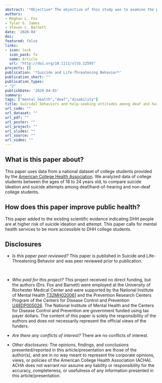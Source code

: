 ```yaml
---
abstract: '*Objective* The objective of this study was to examine the prevalence of suicidal ideation, suicide attempts, and help‐seeking attitudes among D/HH and hearing college students. *Method* A total of 500,860 students completed the ACHA‐NCHA‐IIb (Fall 2011‐Spring 2015). Survey administration and sampling methods differed across institutions. We randomly selected hearing students to have a 1:1 ratio of D/HH and hearing students (analytic N  = 12,056). The mean age was 20.3 years, and the sample was predominantly white (68%) and female (65%). Multinomial and binary logistic regressions determined the relation between hearing status, suicide ideation and attempt, and help‐seeking. *Results* D/HH college students were more likely than hearing college students to have seriously considered suicide or attempted suicide in their lifetime. [Correction added on November 26, 2019, after first online publication: The phrase "but not in the past year" was deleted in the previous sentence.] In adjusted analyses, D/HH college students were more likely than hearing college students to have attempted suicide in the past year (OR 2.42, 95% CI 1.85, 3.17). There were no differences between D/HH and hearing groups in help‐seeking attitudes.*Conclusions* Findings from this national data set indicate that D/HH college students are more likely to consider or attempt suicide. These results underscore the need for focused suicide risk prevention interventions with this population.'
authors:
- Meghan L. Fox
- Tyler G. James
- Steven L. Barnett
date: '2020-04'
doi: 
featured: false
links:
- icon: lock
  icon_pack: fa
  name: Article
  url: "http://doi.org/10.1111/sltb.12595"
projects: []
publication: '*Suicide and Life-Threatening Behavior*'
publication_short: ""
publication_types:
- "2"
publishDate: '2020-04-01'
summary: 
tags: ["mental health","deaf","disability"]
title: Suicidal behaviors and help-seeking attitudes among deaf and hard-of-hearing college students
url_code: ""
url_dataset: ""
url_pdf: ""
url_poster: ""
url_project: ""
url_slides: ""
url_source: ""
url_video: ""
---
```

## **What is this paper about?**	
This paper uses data from a national dataset of college students provided by the [American College Health Association](http://acha.org). We analyzed data of college students between the ages of 18 to 24 years old, to compare suicide ideation and suicide attempts among deaf/hard-of-hearing and non-deaf college students. 

## **How does this paper improve public health?**
This paper added to the existing scientific evidence indicating DHH people are at higher risk of suicide ideation and attempt. This paper calls for mental health services to be more accessible to DHH college students.

## **Disclosures** 
* *Is this paper peer reviewed?* This paper is published in Suicide and Life-Threatening Behavior and was peer reviewed prior to publication. 
<br>

* *Who paid for this project?* This project received no direct funding, but the authors (Drs. Fox and Barnett) were employed at the University of Rochester Medical Center and were supported by the National Institute of Mental Health [T32MH020061](https://projectreporter.nih.gov/project_info_description.cfm?aid=9762978&icde=50324909&ddparam=&ddvalue=&ddsub=&cr=1&csb=default&cs=ASC&pball=) and the Prevention Research Centers Program of the Centers for Disease Control and Prevention [U48DP005026](https://taggs.hhs.gov/Detail/AwardDetail?arg_AwardNum=U48DP005026&arg_ProgOfficeCode=120). The National Institute of Mental Health and the Centers for Disease Control and Prevention are government funded using tax payer dollars. The content of this paper is solely the responsibility of the authors and does not necessarily represent the official views of the funders.<br>

* *Are there any conflicts of interest?* There are no conflicts of interest.<br>

* *Other disclosures:* The opinions, findings, and conclusions presented/reported in this article/presentation are those of the author(s), and are in no way meant to represent the corporate opinions, views, or policies of the American College Health Association (ACHA). ACHA does not warrant nor assume any liability or responsibility for the accuracy, completeness, or usefulness of any information presented in this article/presentation.

<script type="text/javascript" src="https://d1bxh8uas1mnw7.cloudfront.net/assets/embed.js"></script><div class='altmetric-embed' data-badge-type='donut' data-condensed='true' data-badge-details='right' data-doi="10.1111/sltb.12595"></div>